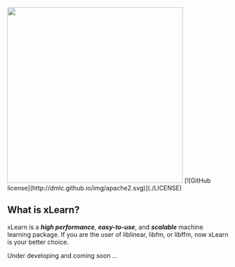 <img src="https://github.com/aksnzhy/xLearn/raw/master/img/xlearn_logo.png" width = "400"/>    
[![GitHub license](http://dmlc.github.io/img/apache2.svg)](./LICENSE)

## What is xLearn?

xLearn is a ***high performance***, ***easy-to-use***, and ***scalable*** machine learning package. 
If you are the user of liblinear, libfm, or libffm, now xLearn is your better choice.

Under developing and coming soon ...

